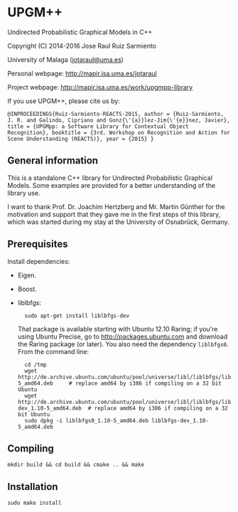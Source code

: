 UPGM++
======

Undirected Probabilistic Graphical Models in C++ 
 
Copyright (C) 2014-2016 Jose Raul Ruiz Sarmiento 

University of Malaga (jotaraul@uma.es)
 
Personal webpage: http://mapir.isa.uma.es/jotaraul

Project webpage: http://mapir.isa.uma.es/work/upgmpp-library

If you use UPGM++, please cite us by:

`@INPROCEEDINGS{Ruiz-Sarmiento-REACTS-2015,
author = {Ruiz-Sarmiento, J. R. and Galindo, Cipriano and Gonz{\'{a}}lez-Jim{\'{e}}nez, Javier},
title = {UPGMpp: a Software Library for Contextual Object Recognition},
booktitle = {3rd. Workshop on Recognition and Action for Scene Understanding (REACTS)},
year = {2015}
}`

General information
-------------------

This is a standalone C++ library for Undirected Probabilistic Graphical Models. Some examples are provided for a better understanding of the library use.

I want to thank Prof. Dr. Joachim Hertzberg and Mr. Martin Günther for the motivation and support that they gave me in the first steps of this library, which was started during my stay at the University of Osnabrück, Germany.

Prerequisites
-------------

Install dependencies:
- Eigen.
- Boost.
- liblbfgs:

        sudo apt-get install liblbfgs-dev

  That package is available starting with Ubuntu 12.10 Raring; if you're using
  Ubuntu Precise, go to http://packages.ubuntu.com and download the Raring
  package (or later). You also need the dependency `liblbfgs0`. From the command line:

        cd /tmp
        wget http://de.archive.ubuntu.com/ubuntu/pool/universe/libl/liblbfgs/liblbfgs0_1.10-5_amd64.deb     # replace amd64 by i386 if compiling on a 32 bit Ubuntu
        wget http://de.archive.ubuntu.com/ubuntu/pool/universe/libl/liblbfgs/liblbfgs-dev_1.10-5_amd64.deb  # replace amd64 by i386 if compiling on a 32 bit Ubuntu
        sudo dpkg -i liblbfgs0_1.10-5_amd64.deb liblbfgs-dev_1.10-5_amd64.deb


Compiling
---------

    mkdir build && cd build && cmake .. && make

Installation
------------

    sudo make install
